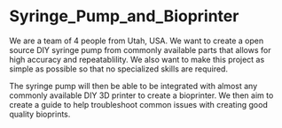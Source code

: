 # Syringe_Pump_and_Bioprinter

We are a team of 4 people from Utah, USA. We want to create a open source DIY syringe pump from commonly available parts that allows for high accuracy and repeatablility. We also want to make this project as simple as possible so that no specialized skills are required.

The syringe pump will then be able to be integrated with almost any commonly available DIY 3D printer to create a bioprinter. We then aim to create a guide to help troubleshoot common issues with creating good quality bioprints. 

